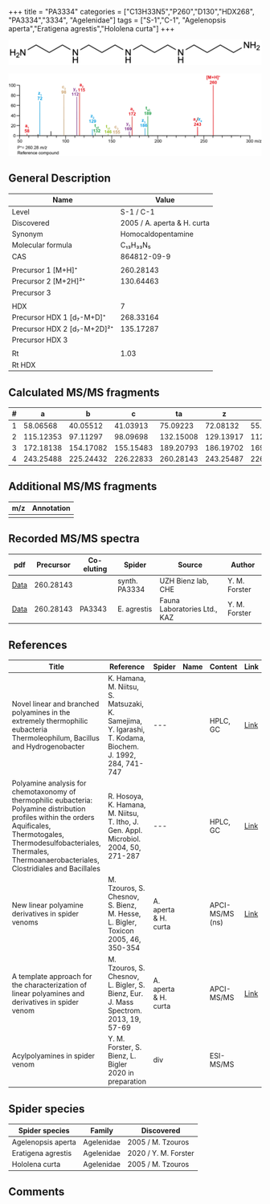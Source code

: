+++
title = "PA3334"
categories = ["C13H33N5","P260","D130","HDX268",
"PA3334","3334",
"Agelenidae"]
tags = ["S-1","C-1",
"Agelenopsis aperta","Eratigena agrestis","Hololena curta"]
+++

![](/img/PA3334.png)

![](/img_MSMS/260_PA3334.png?classes=border)

## General Description

| Name                        | Value                       |
|-----------------------------|-----------------------------|
| Level                       | S-1 / C-1                   |
| Discovered                  | 2005 / A. aperta & H. curta |
| Synonym                     | Homocaldopentamine          |
| Molecular formula           | C₁₃H₃₃N₅                    |
| CAS                         | 864812-09-9                 |
|                             |                             |
| Precursor 1 [M+H]⁺          | 260.28143                   |
| Precursor 2 [M+2H]²⁺        | 130.64463                   |
| Precursor 3                 |                             |
|                             |                             |
| HDX                         | 7                           |
| Precursor HDX 1 [d₇-M+D]⁺   | 268.33164                   |
| Precursor HDX 2 [d₇-M+2D]²⁺ | 135.17287                   |
| Precursor HDX 3             |                             |
|                             |                             |
| Rt                          | 1.03                        |
| Rt HDX                      |                             |

## Calculated MS/MS fragments

| # | a         | b         | c         | ta        | z         | y         | tz        |
|---|-----------|-----------|-----------|-----------|-----------|-----------|-----------|
| 1 | 58.06568  | 40.05512  | 41.03913  | 75.09223  | 72.08132  | 55.05477  | 89.10787  |
| 2 | 115.12353 | 97.11297  | 98.09698  | 132.15008 | 129.13917 | 112.11262 | 146.16572 |
| 3 | 172.18138 | 154.17082 | 155.15483 | 189.20793 | 186.19702 | 169.17047 | 203.22357 |
| 4 | 243.25488 | 225.24432 | 226.22833 | 260.28143 | 243.25487 | 226.22832 | 260.28142 |

## Additional MS/MS fragments

| m/z | Annotation |
|-----|------------|
|     |            |

## Recorded MS/MS spectra

| pdf                                              | Precursor | Co-eluting | Spider        | Source                       | Author        |
|--------------------------------------------------|-----------|------------|---------------|------------------------------|---------------|
| [Data](/pdf/260_PA3334_1-03.pdf)                 | 260.28143 |            | synth. PA3334 | UZH Bienz lab, CHE           | Y. M. Forster |
| [Data](/pdf/E-agrestis/260_PA3334_PA3343_Ea.pdf) | 260.28143 | PA3343     | E. agrestis   | Fauna Laboratories Ltd., KAZ | Y. M. Forster |

## References

| Title                                                                                                                                                                                                                                     | Reference                                                                                               | Spider               | Name | Content         | Link                                                                     |
|-------------------------------------------------------------------------------------------------------------------------------------------------------------------------------------------------------------------------------------------|---------------------------------------------------------------------------------------------------------|----------------------|------|-----------------|--------------------------------------------------------------------------|
| Novel linear and branched polyamines in the extremely thermophilic eubacteria Thermoleophilum, Bacillus and Hydrogenobacter                                                                                                               | K. Hamana, M. Niitsu, S. Matsuzaki, K. Samejima, Y. Igarashi, T. Kodama, Biochem. J. 1992, 284, 741-747 | ---                  |      | HPLC, GC        | [Link](http://www.biochemj.org/content/284/3/741)                        |
| Polyamine analysis for chemotaxonomy of thermophilic eubacteria: Polyamine distribution profiles within the orders Aquificales, Thermotogales, Thermodesulfobacteriales, Thermales, Thermoanaerobacteriales, Clostridiales and Bacillales | R. Hosoya, K. Hamana, M. Niitsu, T. Itho, J. Gen. Appl. Microbiol. 2004, 50, 271-287                    | ---                  |      | HPLC, GC        | [Link](https://www.jstage.jst.go.jp/article/jgam/50/5/50_5_271/_article) |
| New linear polyamine derivatives in spider venoms                                                                                                                                                                                         | M. Tzouros, S. Chesnov, S. Bienz, M. Hesse, L. Bigler, Toxicon 2005, 46, 350-354                        | A. aperta & H. curta |      | APCI-MS/MS (ns) | [Link](https://doi.org/10.1016/j.toxicon.2005.04.018)                    |
| A template approach for the characterization of linear polyamines and derivatives in spider venom                                                                                                                                         | M. Tzouros, S. Chesnov, L. Bigler, S. Bienz, Eur. J. Mass Spectrom. 2013, 19, 57-69                     | A. aperta & H. curta |      | APCI-MS/MS      | [Link](https://doi.org/10.1255/ejms.1213)                                |
| Acylpolyamines in spider venom                                                                                                                                                                                                            | Y. M. Forster, S. Bienz, L. Bigler 2020 in preparation                                                  | div                  |      | ESI-MS/MS       |                                                                          |

## Spider species

| Spider species     | Family     | Discovered           |
|--------------------|------------|----------------------|
| Agelenopsis aperta | Agelenidae | 2005 / M. Tzouros    |
| Eratigena agrestis | Agelenidae | 2020 / Y. M. Forster |
| Hololena curta     | Agelenidae | 2005 / M. Tzouros    |

## Comments
